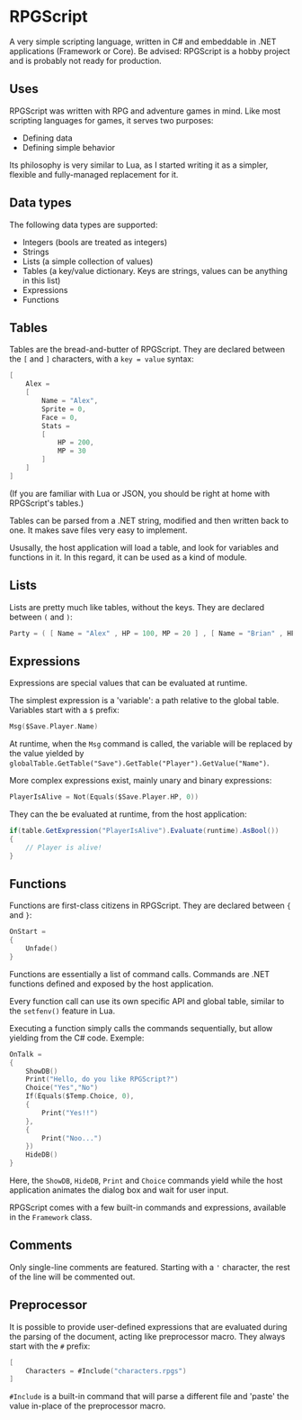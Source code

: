# RPGScript
A very simple scripting language, written in C# and embeddable in .NET applications (Framework or Core).
Be advised: RPGScript is a hobby project and is probably not ready for production.

## Uses
RPGScript was written with RPG and adventure games in mind. Like most scripting languages for games, it serves two purposes:
* Defining data
* Defining simple behavior

Its philosophy is very similar to Lua, as I started writing it as a simpler, flexible and fully-managed replacement for it.

## Data types
The following data types are supported:
* Integers (bools are treated as integers)
* Strings
* Lists (a simple collection of values)
* Tables (a key/value dictionary. Keys are strings, values can be anything in this list)
* Expressions
* Functions

## Tables
Tables are the bread-and-butter of RPGScript. They are declared between the `[` and `]` characters, with a `key = value` syntax:
``` C
[
	Alex = 
	[
		Name = "Alex",
		Sprite = 0,
		Face = 0,
		Stats =
		[
			HP = 200,
			MP = 30
		]
	]
]
```
(If you are familiar with Lua or JSON, you should be right at home with RPGScript's tables.)

Tables can be parsed from a .NET string, modified and then written back to one. It makes save files very easy to implement.

Ususally, the host application will load a table, and look for variables and functions in it. In this regard, it can be used as a kind of module.

## Lists
Lists are pretty much like tables, without the keys. They are declared between `(` and `)`:
``` C
Party = ( [ Name = "Alex" , HP = 100, MP = 20 ] , [ Name = "Brian" , HP = 150, MP = 5 ] )
```

## Expressions
Expressions are special values that can be evaluated at runtime.

The simplest expression is a 'variable': a path relative to the global table. Variables start with a `$` prefix:
``` C
Msg($Save.Player.Name)
```
At runtime, when the `Msg` command is called, the variable will be replaced by the value yielded by `globalTable.GetTable("Save").GetTable("Player").GetValue("Name")`.

More complex expressions exist, mainly unary and binary expressions:
``` C
PlayerIsAlive = Not(Equals($Save.Player.HP, 0))
```
They can the be evaluated at runtime, from the host application:
``` csharp
if(table.GetExpression("PlayerIsAlive").Evaluate(runtime).AsBool())
{
	// Player is alive!
}
```

## Functions
Functions are first-class citizens in RPGScript. They are declared between `{` and `}`:
``` C
OnStart = 
{
	Unfade()
}
```
Functions are essentially a list of command calls. Commands are .NET functions defined and exposed by the host application.

Every function call can use its own specific API and global table, similar to the `setfenv()` feature in Lua.

Executing a function simply calls the commands sequentially, but allow yielding from the C# code.
Exemple:
``` C
OnTalk = 
{
	ShowDB()
	Print("Hello, do you like RPGScript?")
	Choice("Yes","No")
	If(Equals($Temp.Choice, 0),
	{
		Print("Yes!!")
	},
	{
		Print("Noo...")
	})
	HideDB()
}
```
Here, the `ShowDB`, `HideDB`, `Print` and `Choice` commands yield while the host application animates the dialog box and wait for user input.

RPGScript comes with a few built-in commands and expressions, available in the `Framework` class.

## Comments
Only single-line comments are featured. Starting with a `'` character, the rest of the line will be commented out.

## Preprocessor
It is possible to provide user-defined expressions that are evaluated during the parsing of the document, acting like preprocessor macro. They always start with the `#` prefix:
``` C
[
	Characters = #Include("characters.rpgs")
]
```
`#Include` is a built-in command that will parse a different file and 'paste' the value in-place of the preprocessor macro.
